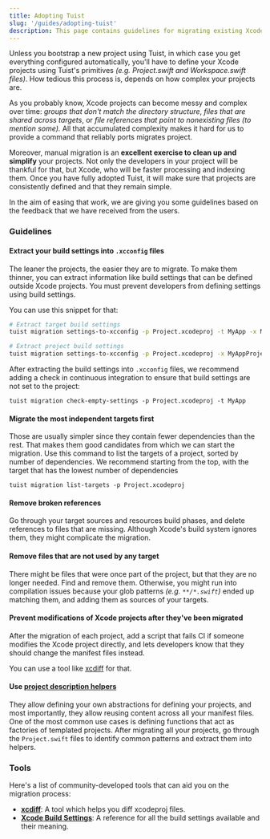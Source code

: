 ```yaml
---
title: Adopting Tuist
slug: '/guides/adopting-tuist'
description: This page contains guidelines for migrating existing Xcode projects to Tuist.
---
```


Unless you bootstrap a new project using Tuist,
in which case you get everything configured automatically,
you'll have to define your Xcode projects using Tuist's primitives _(e.g. Project.swift and Workspace.swift files)_.
How tedious this process is,
depends on how complex your projects are.

As you probably know,
Xcode projects can become messy and complex over time:
_groups that don't match the directory structure_,
_files that are shared across targets_, or
_file references that point to nonexisting files_ _(to mention some)._
All that accumulated complexity makes it hard for us to provide a command that reliably ports migrates project.

Moreover, manual migration is an **excellent exercise to clean up and simplify** your projects.
Not only the developers in your project will be thankful for that,
but Xcode,
who will be faster processing and indexing them.
Once you have fully adopted Tuist,
it will make sure that projects are consistently defined and that they remain simple.

In the aim of easing that work,
we are giving you some guidelines based on the feedback that we have received from the users.

### Guidelines

#### Extract your build settings into `.xcconfig` files

The leaner the projects, the easier they are to migrate.
To make them thinner,
you can extract information like build settings that can be defined outside Xcode projects.
You must prevent developers from defining settings using build settings.

You can use this snippet for that:

```bash
# Extract target build settings
tuist migration settings-to-xcconfig -p Project.xcodeproj -t MyApp -x MyApp.xcconfig

# Extract project build settings
tuist migration settings-to-xcconfig -p Project.xcodeproj -x MyAppProject.xcconfig
```

After extracting the build settings into `.xcconfig` files, we recommend adding a check in continuous integration to ensure that build settings are not set to the project:

```
tuist migration check-empty-settings -p Project.xcodeproj -t MyApp
```

#### Migrate the most independent targets first

Those are usually simpler since they contain fewer dependencies than the rest.
That makes them good candidates from which we can start the migration.
Use this command to list the targets of a project, sorted by number of dependencies. We recommend starting from the top, with the target that has the lowest number of dependencies

```
tuist migration list-targets -p Project.xcodeproj
```

#### Remove broken references

Go through your target sources and resources build phases, and delete references to files that are missing.
Although Xcode's build system ignores them, they might complicate the migration.

#### Remove files that are not used by any target

There might be files that were once part of the project,
but that they are no longer needed.
Find and remove them.
Otherwise,
you might run into compilation issues because your glob patterns _(e.g. `**/*.swift`)_ ended up matching them,
and adding them as sources of your targets.

#### Prevent modifications of Xcode projects after they've been migrated

After the migration of each project,
add a script that fails CI if someone modifies the Xcode project directly,
and lets developers know that they should change the manifest files instead.

You can use a tool like [xcdiff](https://github.com/bloomberg/xcdiff) for that.

#### Use [project description helpers](/guides/helpers/)

They allow defining your own abstractions for defining your projects,
and most importantly,
they allow reusing content across all your manifest files.
One of the most common use cases is defining functions that act as factories of templated projects.
After migrating all your projects,
go through the `Project.swift` files to identify common patterns and extract them into helpers.

### Tools

Here's a list of community-developed tools that can aid you on the migration process:

- [**xcdiff**](https://github.com/bloomberg/xcdiff): A tool which helps you diff xcodeproj files.
- [**Xcode Build Settings**](https://xcodebuildsettings.com/): A reference for all the build settings available and their meaning.
